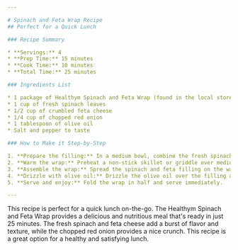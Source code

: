 ```yaml
---

# Spinach and Feta Wrap Recipe
## Perfect for a Quick Lunch

### Recipe Summary

* **Servings:** 4
* **Prep Time:** 15 minutes
* **Cook Time:** 10 minutes
* **Total Time:** 25 minutes

### Ingredients List

* 1 package of Healthym Spinach and Feta Wrap (found in the local store's deli section)
* 1 cup of fresh spinach leaves
* 1/2 cup of crumbled feta cheese
* 1/4 cup of chopped red onion
* 1 tablespoon of olive oil
* Salt and pepper to taste

### How to Make it Step-by-Step

1. **Prepare the filling:** In a medium bowl, combine the fresh spinach leaves, crumbled feta cheese, chopped red onion, and a pinch of salt and pepper. Mix well.
2. **Warm the wrap:** Preheat a non-stick skillet or griddle over medium heat. Place the Healthym Spinach and Feta Wrap on the skillet and warm it for about 2-3 minutes on each side, until it's lightly toasted.
3. **Assemble the wrap:** Spread the spinach and feta filling on the warmed wrap, leaving a small border around the edges.
4. **Drizzle with olive oil:** Drizzle the olive oil over the filling and sprinkle with a pinch of salt and pepper to taste.
5. **Serve and enjoy:** Fold the wrap in half and serve immediately.

---
```


This recipe is perfect for a quick lunch on-the-go. The Healthym Spinach and Feta Wrap provides a delicious and nutritious meal that's ready in just 25 minutes. The fresh spinach and feta cheese add a burst of flavor and texture, while the chopped red onion provides a nice crunch. This recipe is a great option for a healthy and satisfying lunch.